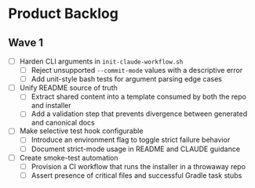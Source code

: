 # Product Backlog

## Wave 1

- [ ] Harden CLI arguments in `init-claude-workflow.sh`  
  - [ ] Reject unsupported `--commit-mode` values with a descriptive error  
  - [ ] Add unit-style bash tests for argument parsing edge cases
- [ ] Unify README source of truth  
  - [ ] Extract shared content into a template consumed by both the repo and installer  
  - [ ] Add a validation step that prevents divergence between generated and canonical docs
- [ ] Make selective test hook configurable  
  - [ ] Introduce an environment flag to toggle strict failure behavior  
  - [ ] Document strict-mode usage in README and CLAUDE guidance
- [ ] Create smoke-test automation  
  - [ ] Provision a CI workflow that runs the installer in a throwaway repo  
  - [ ] Assert presence of critical files and successful Gradle task stubs
